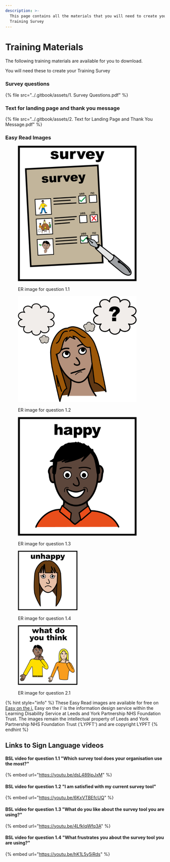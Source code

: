 ```yaml
---
description: >-
  This page contains all the materials that you will need to create your
  Training Survey
---
```


# Training Materials

The following training materials are available for you to download. &#x20;

You will need these to create your Training Survey

### Survey questions

{% file src="../.gitbook/assets/1. Survey Questions.pdf" %}

### Text for landing page and thank you message

{% file src="../.gitbook/assets/2. Text for Landing Page and Thank You Message.pdf" %}

### Easy Read Images

<div>

<figure><img src="../.gitbook/assets/1.1  ER image for Survey (2).png" alt="" width="375"><figcaption><p>ER image for question 1.1</p></figcaption></figure>

 

<figure><img src="../.gitbook/assets/1.2 ER image for Satisfaction (2).png" alt="" width="375"><figcaption><p>ER image for question 1.2</p></figcaption></figure>

 

<figure><img src="../.gitbook/assets/1.3 ER image for what do you like (2).png" alt="" width="375"><figcaption><p>ER image for question 1.3</p></figcaption></figure>

</div>

<div>

<figure><img src="../.gitbook/assets/1.4 ER image for what frustrates you (4).png" alt="" width="188"><figcaption><p>ER image for question 1.4</p></figcaption></figure>

 

<figure><img src="../.gitbook/assets/2.1 ER image do you like this survey (2).png" alt="" width="188"><figcaption><p>ER image for question 2.1</p></figcaption></figure>

</div>

{% hint style="info" %}
These Easy Read images are available for free on [Easy on the i.](https://www.learningdisabilityservice-leeds.nhs.uk/easy-on-the-i/)    Easy on the i’ is the information design service within the Learning Disability Service at Leeds and York Partnership NHS Foundation Trust.  The images remain the intellectual property of Leeds and York Partnership NHS Foundation Trust ('LYPFT') and are copyright LYPFT
{% endhint %}

## Links to Sign Language videos

#### BSL video for question 1.1 "Which survey tool does your organisation use the most?"

{% embed url="https://youtu.be/dsL489ipJxM" %}

#### BSL video for question 1.2 "I am satisfied with my current survey tool"

{% embed url="https://youtu.be/6KxVTBEfcUQ" %}

#### BSL video for question 1.3 "What do you like about the survey tool you are using?"

{% embed url="https://youtu.be/4LfklqWfq3A" %}

#### BSL video for question 1.4 "What frustrates you about the survey tool you are using?"

{% embed url="https://youtu.be/hK1L5y5iRds" %}
